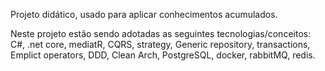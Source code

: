 Projeto didático, usado para aplicar conhecimentos acumulados.

Neste projeto estão sendo adotadas as seguintes tecnologias/conceitos:
C#, .net core, mediatR, CQRS, strategy, Generic repository, transactions, Emplict operators, DDD, Clean Arch, PostgreSQL, docker, rabbitMQ, redis.


